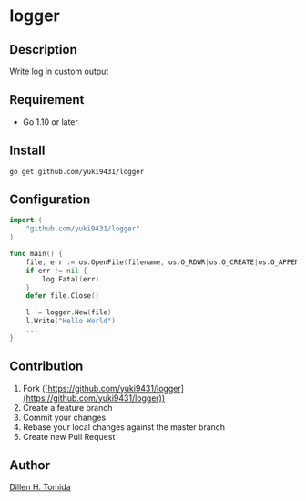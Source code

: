 logger
====
## Description
Write log in custom output

## Requirement
- Go 1.10 or later


## Install
```bash:#
go get github.com/yuki9431/logger
```

## Configuration
```go:main.go
import (
	"github.com/yuki9431/logger"
)

func main() {
	file, err := os.OpenFile(filename, os.O_RDWR|os.O_CREATE|os.O_APPEND, 0666)
	if err != nil {
		log.Fatal(err)
	}
	defer file.Close()

	l := logger.New(file)
	l.Write("Hello World")
	...
}
```

## Contribution
1. Fork ([https://github.com/yuki9431/logger](https://github.com/yuki9431/logger))
2. Create a feature branch
3. Commit your changes
4. Rebase your local changes against the master branch
5. Create new Pull Request


## Author
[Dillen H. Tomida](https://twitter.com/t0mihir0)

